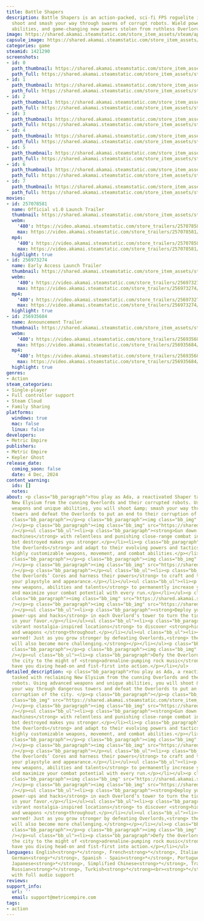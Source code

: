 ```yaml
---
title: Battle Shapers
description: Battle Shapers is an action-packed, sci-fi FPS roguelite in which you
  shoot and smash your way through swarms of corrupt robots. Wield powerful weapons,
  abilities, and game-changing new powers stolen from ruthless Overlords.
image: https://shared.akamai.steamstatic.com/store_item_assets/steam/apps/1421290/header.jpg?t=1733420949
capsule_image: https://shared.akamai.steamstatic.com/store_item_assets/steam/apps/1421290/d5617e6872ae68f8ccabf25557b09c4c793a1d3d/capsule_231x87.jpg?t=1733420949
categories: game
steamid: 1421290
screenshots:
- id: 0
  path_thumbnail: https://shared.akamai.steamstatic.com/store_item_assets/steam/apps/1421290/ss_e5d086ae25524de11e89e980f407bf06d497eef5.600x338.jpg?t=1733420949
  path_full: https://shared.akamai.steamstatic.com/store_item_assets/steam/apps/1421290/ss_e5d086ae25524de11e89e980f407bf06d497eef5.1920x1080.jpg?t=1733420949
- id: 1
  path_thumbnail: https://shared.akamai.steamstatic.com/store_item_assets/steam/apps/1421290/ss_c4348d9112495101edbbb3210938a501ac418b52.600x338.jpg?t=1733420949
  path_full: https://shared.akamai.steamstatic.com/store_item_assets/steam/apps/1421290/ss_c4348d9112495101edbbb3210938a501ac418b52.1920x1080.jpg?t=1733420949
- id: 2
  path_thumbnail: https://shared.akamai.steamstatic.com/store_item_assets/steam/apps/1421290/ss_16933acaee90849e3c68c14b86b1b4ba9319e414.600x338.jpg?t=1733420949
  path_full: https://shared.akamai.steamstatic.com/store_item_assets/steam/apps/1421290/ss_16933acaee90849e3c68c14b86b1b4ba9319e414.1920x1080.jpg?t=1733420949
- id: 3
  path_thumbnail: https://shared.akamai.steamstatic.com/store_item_assets/steam/apps/1421290/ss_ead229280b85df92cb9031a0e5305e37f4897bac.600x338.jpg?t=1733420949
  path_full: https://shared.akamai.steamstatic.com/store_item_assets/steam/apps/1421290/ss_ead229280b85df92cb9031a0e5305e37f4897bac.1920x1080.jpg?t=1733420949
- id: 4
  path_thumbnail: https://shared.akamai.steamstatic.com/store_item_assets/steam/apps/1421290/ss_83f894111be99cded6974f47e7193437bbec2243.600x338.jpg?t=1733420949
  path_full: https://shared.akamai.steamstatic.com/store_item_assets/steam/apps/1421290/ss_83f894111be99cded6974f47e7193437bbec2243.1920x1080.jpg?t=1733420949
- id: 5
  path_thumbnail: https://shared.akamai.steamstatic.com/store_item_assets/steam/apps/1421290/ss_aee3ddfbd1249689915ba8136e6eac418d05b01c.600x338.jpg?t=1733420949
  path_full: https://shared.akamai.steamstatic.com/store_item_assets/steam/apps/1421290/ss_aee3ddfbd1249689915ba8136e6eac418d05b01c.1920x1080.jpg?t=1733420949
- id: 6
  path_thumbnail: https://shared.akamai.steamstatic.com/store_item_assets/steam/apps/1421290/ss_3836f8bafd99931bc10f49dfbc41860699cd11c5.600x338.jpg?t=1733420949
  path_full: https://shared.akamai.steamstatic.com/store_item_assets/steam/apps/1421290/ss_3836f8bafd99931bc10f49dfbc41860699cd11c5.1920x1080.jpg?t=1733420949
- id: 7
  path_thumbnail: https://shared.akamai.steamstatic.com/store_item_assets/steam/apps/1421290/ss_128199777142f42c6d641ea123f3ab9e548de61d.600x338.jpg?t=1733420949
  path_full: https://shared.akamai.steamstatic.com/store_item_assets/steam/apps/1421290/ss_128199777142f42c6d641ea123f3ab9e548de61d.1920x1080.jpg?t=1733420949
movies:
- id: 257078581
  name: Official v1.0 Launch Trailer
  thumbnail: https://shared.akamai.steamstatic.com/store_item_assets/steam/apps/257078581/ebeaa8132ca749cda767bac66fce1e1d23a28c66/movie_600x337.jpg?t=1733346677
  webm:
    '480': https://video.akamai.steamstatic.com/store_trailers/257078581/movie480_vp9.webm?t=1733346677
    max: https://video.akamai.steamstatic.com/store_trailers/257078581/movie_max_vp9.webm?t=1733346677
  mp4:
    '480': https://video.akamai.steamstatic.com/store_trailers/257078581/movie480.mp4?t=1733346677
    max: https://video.akamai.steamstatic.com/store_trailers/257078581/movie_max.mp4?t=1733346677
  highlight: true
- id: 256973274
  name: Early Access Launch Trailer
  thumbnail: https://shared.akamai.steamstatic.com/store_item_assets/steam/apps/256973274/movie.293x165.jpg?t=1696377167
  webm:
    '480': https://video.akamai.steamstatic.com/store_trailers/256973274/movie480_vp9.webm?t=1696377167
    max: https://video.akamai.steamstatic.com/store_trailers/256973274/movie_max_vp9.webm?t=1696377167
  mp4:
    '480': https://video.akamai.steamstatic.com/store_trailers/256973274/movie480.mp4?t=1696377167
    max: https://video.akamai.steamstatic.com/store_trailers/256973274/movie_max.mp4?t=1696377167
  highlight: true
- id: 256935684
  name: Announcement Trailer
  thumbnail: https://shared.akamai.steamstatic.com/store_item_assets/steam/apps/256935684/movie.293x165.jpg?t=1684870074
  webm:
    '480': https://video.akamai.steamstatic.com/store_trailers/256935684/movie480_vp9.webm?t=1684870074
    max: https://video.akamai.steamstatic.com/store_trailers/256935684/movie_max_vp9.webm?t=1684870074
  mp4:
    '480': https://video.akamai.steamstatic.com/store_trailers/256935684/movie480.mp4?t=1684870074
    max: https://video.akamai.steamstatic.com/store_trailers/256935684/movie_max.mp4?t=1684870074
  highlight: true
genres:
- Action
steam_categories:
- Single-player
- Full controller support
- Steam Cloud
- Family Sharing
platforms:
  windows: true
  mac: false
  linux: false
developers:
- Metric Empire
publishers:
- Metric Empire
- Kepler Ghost
release_date:
  coming_soon: false
  date: 4 Dec, 2024
content_warning:
  ids: []
  notes:
about: <p class="bb_paragraph">You play as Ada, a reactivated Shaper tasked with reclaiming
  New Elysium from the cunning Overlords and their corrupted robots. Using advanced
  weapons and unique abilities, you will shoot &amp; smash your way through dangerous
  towers and defeat the Overlords to put an end to their corruption of the city. </p><p
  class="bb_paragraph"></p><p class="bb_paragraph"><img class="bb_img" src="https://shared.akamai.steamstatic.com/store_item_assets/steam/apps/1421290/extras/SectionHeader_Laser_EN.png?t=1733420949"
  /></p><p class="bb_paragraph"><img class="bb_img" src="https://shared.akamai.steamstatic.com/store_item_assets/steam/apps/1421290/extras/Long_Description_-_Fight_Laser_with_Laser.gif?t=1733420949"
  /></p><ul class="bb_ul"><li><p class="bb_paragraph"><strong>Gun down hordes of enemy
  machines</strong> with relentless and punishing close-range combat in which every
  bot destroyed makes you stronger.</p></li><li><p class="bb_paragraph"><strong>Face
  the Overlords</strong> and adapt to their evolving powers and tactics by mastering
  highly customizable weapons, movement, and combat abilities.</p></li></ul><p class="bb_paragraph"></p><p
  class="bb_paragraph"></p><p class="bb_paragraph"><img class="bb_img" src="https://shared.akamai.steamstatic.com/store_item_assets/steam/apps/1421290/extras/SectionHeader_Core_EN.png?t=1733420949"
  /></p><p class="bb_paragraph"><img class="bb_img" src="https://shared.akamai.steamstatic.com/store_item_assets/steam/apps/1421290/extras/1corepickup600x338.gif?t=1733420949"
  /></p><p class="bb_paragraph"></p><ul class="bb_ul"><li><p class="bb_paragraph"><strong>Steal
  the Overlords’ Cores and harness their powers</strong> to craft and transform both
  your playstyle and appearance.</p></li></ul><ul class="bb_ul"><li><p class="bb_paragraph"><strong>Unlock
  new weapons, abilities and talents</strong> to permanently increase your survivability
  and maximize your combat potential with every run.</p></li></ul><p class="bb_paragraph"></p><p
  class="bb_paragraph"><img class="bb_img" src="https://shared.akamai.steamstatic.com/store_item_assets/steam/apps/1421290/extras/SectionHeader_Combat_EN.png?t=1733420949"
  /></p><p class="bb_paragraph"><img class="bb_img" src="https://shared.akamai.steamstatic.com/store_item_assets/steam/apps/1421290/extras/Long_Description_-_Combat_is_Only_Half_the_Battle.gif?t=1733420949"
  /></p><ul class="bb_ul"><li><p class="bb_paragraph"><strong>Deploy your own traps,
  power-ups and hacks</strong> in each Overlord’s tower to turn the tides of battle
  in your favor.</p></li></ul><ul class="bb_ul"><li><p class="bb_paragraph"><strong>Explore
  vibrant nostalgia-inspired locations</strong> to discover <strong>hidden upgrades
  and weapons </strong>throughout.</p></li></ul><ul class="bb_ul"><li><p class="bb_paragraph">Be
  warned! Just as you grow stronger by defeating Overlords,<strong> the journey ahead
  will also become more challenging.</strong></p></li></ul><p class="bb_paragraph"></p><p
  class="bb_paragraph"></p><p class="bb_paragraph"><img class="bb_img" src="https://shared.akamai.steamstatic.com/store_item_assets/steam/apps/1421290/extras/SectionHeader_Shredding_EN.png?t=1733420949"
  /></p><ul class="bb_ul"><li><p class="bb_paragraph">Defy the Overlords and save
  the city to the might of <strong>adrenaline-pumping rock music</strong> that will
  have you diving head-on and fist-first into action.</p></li></ul>
detailed_description: <p class="bb_paragraph">You play as Ada, a reactivated Shaper
  tasked with reclaiming New Elysium from the cunning Overlords and their corrupted
  robots. Using advanced weapons and unique abilities, you will shoot &amp; smash
  your way through dangerous towers and defeat the Overlords to put an end to their
  corruption of the city. </p><p class="bb_paragraph"></p><p class="bb_paragraph"><img
  class="bb_img" src="https://shared.akamai.steamstatic.com/store_item_assets/steam/apps/1421290/extras/SectionHeader_Laser_EN.png?t=1733420949"
  /></p><p class="bb_paragraph"><img class="bb_img" src="https://shared.akamai.steamstatic.com/store_item_assets/steam/apps/1421290/extras/Long_Description_-_Fight_Laser_with_Laser.gif?t=1733420949"
  /></p><ul class="bb_ul"><li><p class="bb_paragraph"><strong>Gun down hordes of enemy
  machines</strong> with relentless and punishing close-range combat in which every
  bot destroyed makes you stronger.</p></li><li><p class="bb_paragraph"><strong>Face
  the Overlords</strong> and adapt to their evolving powers and tactics by mastering
  highly customizable weapons, movement, and combat abilities.</p></li></ul><p class="bb_paragraph"></p><p
  class="bb_paragraph"></p><p class="bb_paragraph"><img class="bb_img" src="https://shared.akamai.steamstatic.com/store_item_assets/steam/apps/1421290/extras/SectionHeader_Core_EN.png?t=1733420949"
  /></p><p class="bb_paragraph"><img class="bb_img" src="https://shared.akamai.steamstatic.com/store_item_assets/steam/apps/1421290/extras/1corepickup600x338.gif?t=1733420949"
  /></p><p class="bb_paragraph"></p><ul class="bb_ul"><li><p class="bb_paragraph"><strong>Steal
  the Overlords’ Cores and harness their powers</strong> to craft and transform both
  your playstyle and appearance.</p></li></ul><ul class="bb_ul"><li><p class="bb_paragraph"><strong>Unlock
  new weapons, abilities and talents</strong> to permanently increase your survivability
  and maximize your combat potential with every run.</p></li></ul><p class="bb_paragraph"></p><p
  class="bb_paragraph"><img class="bb_img" src="https://shared.akamai.steamstatic.com/store_item_assets/steam/apps/1421290/extras/SectionHeader_Combat_EN.png?t=1733420949"
  /></p><p class="bb_paragraph"><img class="bb_img" src="https://shared.akamai.steamstatic.com/store_item_assets/steam/apps/1421290/extras/Long_Description_-_Combat_is_Only_Half_the_Battle.gif?t=1733420949"
  /></p><ul class="bb_ul"><li><p class="bb_paragraph"><strong>Deploy your own traps,
  power-ups and hacks</strong> in each Overlord’s tower to turn the tides of battle
  in your favor.</p></li></ul><ul class="bb_ul"><li><p class="bb_paragraph"><strong>Explore
  vibrant nostalgia-inspired locations</strong> to discover <strong>hidden upgrades
  and weapons </strong>throughout.</p></li></ul><ul class="bb_ul"><li><p class="bb_paragraph">Be
  warned! Just as you grow stronger by defeating Overlords,<strong> the journey ahead
  will also become more challenging.</strong></p></li></ul><p class="bb_paragraph"></p><p
  class="bb_paragraph"></p><p class="bb_paragraph"><img class="bb_img" src="https://shared.akamai.steamstatic.com/store_item_assets/steam/apps/1421290/extras/SectionHeader_Shredding_EN.png?t=1733420949"
  /></p><ul class="bb_ul"><li><p class="bb_paragraph">Defy the Overlords and save
  the city to the might of <strong>adrenaline-pumping rock music</strong> that will
  have you diving head-on and fist-first into action.</p></li></ul>
languages: English<strong>*</strong>, French<strong>*</strong>, Italian<strong>*</strong>,
  German<strong>*</strong>, Spanish - Spain<strong>*</strong>, Portuguese - Brazil<strong>*</strong>,
  Japanese<strong>*</strong>, Simplified Chinese<strong>*</strong>, Traditional Chinese<strong>*</strong>,
  Russian<strong>*</strong>, Turkish<strong>*</strong><br><strong>*</strong>languages
  with full audio support
reviews:
support_info:
  url: ''
  email: support@metricempire.com
tags:
- action
---
```


